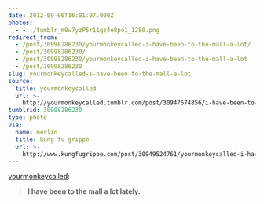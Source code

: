 ```yaml
---
date: 2012-09-06T16:01:07.000Z
photos:
  - - ./tumblr_m9w7yzP5r11qz4e8po1_1280.png
redirect_from:
  - /post/30998286230/yourmonkeycalled-i-have-been-to-the-mall-a-lot/
  - /post/30998286230/
  - /post/30998286230/yourmonkeycalled-i-have-been-to-the-mall-a-lot
  - /post/30998286230
slug: yourmonkeycalled-i-have-been-to-the-mall-a-lot
source:
  title: yourmonkeycalled
  url: >-
    http://yourmonkeycalled.tumblr.com/post/30947674856/i-have-been-to-the-mall-a-lot-lately
tumblrid: 30998286230
type: photo
via:
  name: merlin
  title: kung fu grippe
  url: >-
    http://www.kungfugrippe.com/post/30949524761/yourmonkeycalled-i-have-been-to-the-mall-a-lot
---
```

<p><a href="http://yourmonkeycalled.com/post/30947674856/i-have-been-to-the-mall-a-lot-lately" class="tumblr_blog">yourmonkeycalled</a>:</p>

<blockquote><p><strong>I have been to the mall a lot lately.</strong></p></blockquote>
